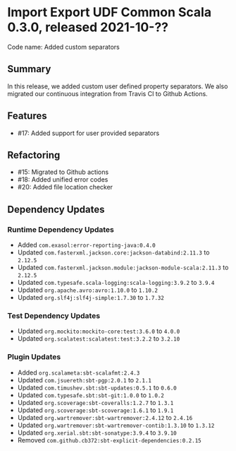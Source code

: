 # Import Export UDF Common Scala 0.3.0, released 2021-10-??

Code name: Added custom separators

## Summary

In this release, we added custom user defined property separators. We also migrated our continuous integration from Travis CI to Github Actions.

## Features

* #17: Added support for user provided separators

## Refactoring

* #15: Migrated to Github actions
* #18: Added unified error codes
* #20: Added file location checker

## Dependency Updates

### Runtime Dependency Updates

* Added `com.exasol:error-reporting-java:0.4.0`
* Updated `com.fasterxml.jackson.core:jackson-databind:2.11.3` to `2.12.5`
* Updated `com.fasterxml.jackson.module:jackson-module-scala:2.11.3` to `2.12.5`
* Updated `com.typesafe.scala-logging:scala-logging:3.9.2` to `3.9.4`
* Updated `org.apache.avro:avro:1.10.0` to `1.10.2`
* Updated `org.slf4j:slf4j-simple:1.7.30` to `1.7.32`

### Test Dependency Updates

* Updated `org.mockito:mockito-core:test:3.6.0` to `4.0.0`
* Updated `org.scalatest:scalatest:test:3.2.2` to `3.2.10`

### Plugin Updates

* Added `org.scalameta:sbt-scalafmt:2.4.3`
* Updated `com.jsuereth:sbt-pgp:2.0.1` to `2.1.1`
* Updated `com.timushev.sbt:sbt-updates:0.5.1` to `0.6.0`
* Updated `com.typesafe.sbt:sbt-git:1.0.0` to `1.0.2`
* Updated `org.scoverage:sbt-coveralls:1.2.7` to `1.3.1`
* Updated `org.scoverage:sbt-scoverage:1.6.1` to `1.9.1`
* Updated `org.wartremover:sbt-wartremover:2.4.12` to `2.4.16`
* Updated `org.wartremover:sbt-wartremover-contib:1.3.10` to `1.3.12`
* Updated `org.xerial.sbt:sbt-sonatype:3.9.4` to `3.9.10`
* Removed `com.github.cb372:sbt-explicit-dependencies:0.2.15`
